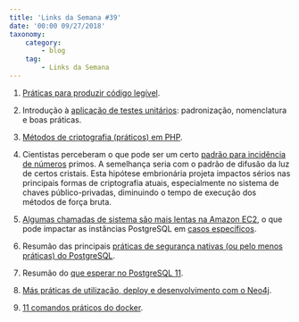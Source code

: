 ```yaml
---
title: 'Links da Semana #39'
date: '00:00 09/27/2018'
taxonomy:
    category:
        - blog
    tag:
        - Links da Semana
---
```


1. [Práticas para produzir código legível](https://jason.pureconcepts.net/2018/09/practices-write-readable-code-less-complex/).

1. Introdução à [aplicação de testes unitários](https://hackernoon.com/php-test-driven-development-part-3-unit-testing-continued-db5d332197ec): padronização, nomenclatura e boas práticas.

1. [Métodos de criptografia (práticos) em PHP](https://deliciousbrains.com/php-encryption-methods/).

1. Cientistas perceberam o que pode ser um certo [padrão para incidência de números](https://motherboard.vice.com/en_us/article/pa8dw8/prime-number-pattern-mimics-crystal-patterns) primos. A semelhança seria com o padrão de difusão da luz de certos cristais. Esta hipótese embrionária projeta impactos sérios nas principais formas de criptografia atuais, especialmente no sistema de chaves público-privadas, diminuindo o tempo de execução dos métodos de força bruta.

1. [Algumas chamadas de sistema são mais lentas na Amazon EC2](https://blog.packagecloud.io/eng/2017/03/08/system-calls-are-much-slower-on-ec2/), o que pode impactar as instâncias PostgreSQL em [casos específicos](https://heapanalytics.com/blog/engineering/clocksource-aws-ec2-vdso).

1. Resumão das principais [práticas de segurança nativas (ou pelo menos práticas) do PostgreSQL](https://www.percona.com/blog/2018/09/21/securing-postgresql-as-an-enterprise-grade-environment/).

1. Resumão do [que esperar no PostgreSQL 11](https://lwn.net/Articles/764515/).

1. [Más práticas de utilização, deploy e desenvolvimento com o Neo4j](https://neo4j.com/blog/dark-side-neo4j-worst-practices/).

1. [11 comandos práticos do docker](https://medium.com/the-code-review/top-10-docker-commands-you-cant-live-without-54fb6377f481).
